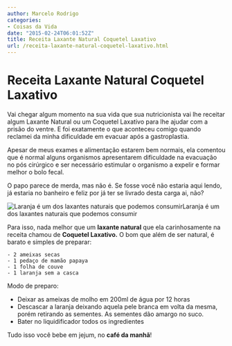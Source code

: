 ```yaml
---
author: Marcelo Rodrigo
categories:
- Coisas da Vida
date: "2015-02-24T06:01:52Z"
title: Receita Laxante Natural Coquetel Laxativo
url: /receita-laxante-natural-coquetel-laxativo.html
---
```

# Receita Laxante Natural Coquetel Laxativo
Vai chegar algum momento na sua vida que sua nutricionista vai lhe receitar algum Laxante Natural ou um Coquetel Laxativo para lhe ajudar com a prisão do ventre. E foi exatamente o que aconteceu comigo quando reclamei da minha dificuldade em evacuar após a gastroplastia.

Apesar de meus exames e alimentação estarem bem normais, ela comentou que é normal alguns organismos apresentarem dificuldade na evacuação no pós cirúrgico e ser necessário estimular o organismo a expelir e formar melhor o bolo fecal.

O papo parece de merda, mas não é. Se fosse você não estaria aqui lendo, já estaria no banheiro e feliz por já ter se livrado desta carga ai, não?

![Laranja é um dos laxantes naturais que podemos consumir](/images/2015/02/receita-coquetel-laxante-natural-laranja.webp)Laranja é um dos laxantes naturais que podemos consumir

Para isso, nada melhor que um **laxante natural** que ela carinhosamente na receita chamou de **Coquetel Laxativo.** O bom que além de ser natural, é barato e simples de preparar:
```
- 2 ameixas secas
- 1 pedaço de mamão papaya
- 1 folha de couve
- 1 laranja sem a casca
```

Modo de preparo:

- Deixar as ameixas de molho em 200ml de água por 12 horas
- Descascar a laranja deixando aquela pele branca em volta da mesma, porém retirando as sementes. As sementes dão amargo no suco.
- Bater no liquidificador todos os ingredientes

Tudo isso você bebe em jejum, no **café da manhã**!